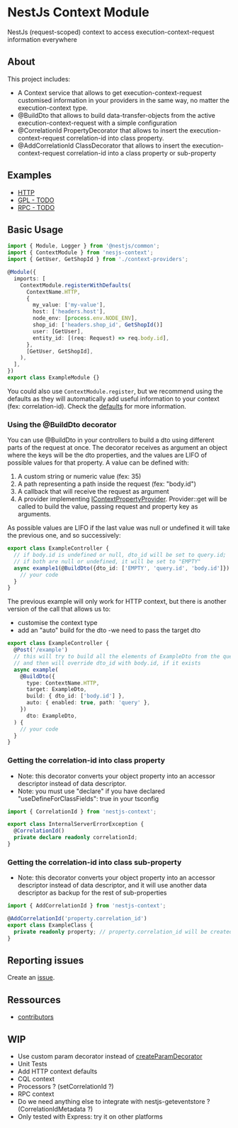 # NestJs Context Module

NestJs (request-scoped) context to access execution-context-request information everywhere

## About

This project includes:

* A Context service that allows to get execution-context-request customised information 
  in your providers in the same way, no matter the execution-context type.
* @BuildDto that allows to build data-transfer-objects from the active 
  execution-context-request with a simple configuration
* @CorrelationId PropertyDecorator that allows to insert the execution-context-request 
  correlation-id into class property.
* @AddCorrelationId ClassDecorator that allows to insert the execution-context-request 
  correlation-id into a class property or sub-property 

## Examples
   
- [HTTP](./examples/http)
- [GPL - TODO](./examples/gpl)
- [RPC - TODO](./examples/rpc)

## Basic Usage


```typescript
import { Module, Logger } from '@nestjs/common';
import { ContextModule } from 'nesjs-context';
import { GetUser, GetShopId } from './context-providers';

@Module({
  imports: [
    ContextModule.registerWithDefaults(
      ContextName.HTTP,
      {
        my_value: ['my-value'],
        host: ['headers.host'],
        node_env: [process.env.NODE_ENV],
        shop_id: ['headers.shop_id', GetShopId()]
        user: [GetUser],
        entity_id: [(req: Request) => req.body.id],
      },
      [GetUser, GetShopId],
    ),
  ],
})
export class ExampleModule {}
```

You could also use ```ContextModule.register```, but we recommend using the defaults as they will
automatically add useful information to your context (fex: correlation-id). 
Check the [defaults](src/tools/add-context-defaults.ts) for more information.

### Using the @BuildDto decorator

You can use @BuildDto in your controllers to build a dto using different parts of the request
at once. The decorator receives as argument an object where the keys will be the dto properties, 
and the values are LIFO of possible values for that property. A value can be defined with: 

1. A custom string or numeric value (fex: 35)
2. A path representing a path inside the request (fex: "body.id")
3. A callback that will receive the request as argument
4. A provider implementing
   [IContextPropertyProvider](./src/interfaces/context-property-provider.interface.ts).
   Provider::get will be called to build the value, passing request and property key as arguments.
   
As possible values are LIFO if the last value was null or undefined it will take the previous one, and so successively:

```typescript
export class ExampleController {
  // if body.id is undefined or null, dto_id will be set to query.id; 
  // if both are null or undefined, it will be set to "EMPTY"
  async example1(@BuildDto({dto_id: ['EMPTY', 'query.id', 'body.id']}) dto: ExampleDto) {
    // your code
  }
}
```
The previous example will only work for HTTP context, but there is another version of the call that allows us 
to: 
- customise the context type 
- add an "auto" build for the dto -we need to pass the target dto


```typescript
export class ExampleController {
  @Post('/example')
  // this will try to build all the elements of ExampleDto from the query string
  // and then will override dto_id with body.id, if it exists
  async example(
    @BuildDto({
      type: ContextName.HTTP,
      target: ExampleDto,
      build: { dto_id: ['body.id'] },
      auto: { enabled: true, path: 'query' },
    })
      dto: ExampleDto,
  ) {
    // your code
  }
}
```

### Getting the correlation-id into class property 
- Note: this decorator converts your object property into an accessor descriptor instead of 
data descriptor.
- Note: you must use "declare" if you have declared "useDefineForClassFields": true in your
tsconfig
```typescript
import { CorrelationId } from 'nestjs-context'; 

export class InternalServerErrorException {
  @CorrelationId()
  private declare readonly correlationId;
}
```

### Getting the correlation-id into class sub-property
- Note: this decorator converts your object property into an accessor descriptor instead of
data descriptor, and it will use another data descriptor as backup for the rest of 
sub-properties
```typescript
import { AddCorrelationId } from 'nestjs-context';

@AddCorrelationId('property.correlation_id')
export class ExampleClass {
  private readonly property; // property.correlation_id will be created
}
```

## Reporting issues

Create an [issue](https://github.com/PrestaShopCorp/nesjs-context/issues).

## Ressources

* [contributors](https://github.com/PrestaShopCorp/nesjs-context/graphs/contributors)

## WIP

* Use custom param decorator instead of 
  [createParamDecorator](https://github.com/nestjs/nest/blob/master/packages/common/decorators/http/create-route-param-metadata.decorator.ts)
* Unit Tests 
* Add HTTP context defaults
* CQL context
* Processors ? (setCorrelationId ?)
* RPC context
* Do we need anything else to integrate with nestjs-geteventstore ? (CorrelationIdMetadata ?)
* Only tested with Express: try it on other platforms
